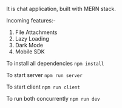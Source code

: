It is chat application, built with MERN stack.

Incoming features:-
1. File Attachments
2. Lazy Loading
3. Dark Mode
4. Mobile SDK

To install all dependencies
<code>npm install</code>

To start server
<code>npm run server</code>

To start client
<code>npm run client</code>

To run both concurrently
<code>npm run dev</code>
